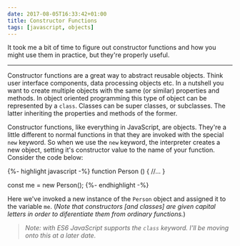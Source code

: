```yaml
---
date: 2017-08-05T16:33:42+01:00
title: Constructor Functions
tags: [javascript, objects]
---
```


It took me a bit of time to figure out constructor functions and how you might use them in practice, but they're properly useful.

---

Constructor functions are a great way to abstract reusable objects. Think user interface components, data processing objects etc. In a nutshell you want to create multiple objects with the same (or similar) properties and methods. In object oriented programming this type of object can be represented by a `class`. Classes can be super classes, or subclasses. The latter inheriting the properties and methods of the former.

Constructor functions, like everything in JavaScript, are objects. They're a little different to normal functions in that they are invoked with the special `new` keyword. So when we use the `new` keyword, the interpreter creates a new object, setting it's constructor value to the name of your function. Consider the code below:

{%- highlight javascript -%}
  function Person () {
    //...
  }

const me = new Person();
{%- endhighlight -%}

Here we've invoked a new instance of the `Person` object and assigned it to the variable `me`. (_Note that constructors [and classes] are given capital letters in order to diferentiate them from ordinary functions._)

> _Note: with ES6 JavaScript supports the `class` keyword. I'll be moving onto this at a later date._

<!-- <p data-height="480" data-theme-id="light" data-slug-hash="rzjNEP" data-default-tab="js,result" data-user="theomjones" data-embed-version="2" data-pen-title="Constructors" data-preview="true" class="codepen">See the Pen <a href="https://codepen.io/theomjones/pen/rzjNEP/">Constructors</a> by Theo (<a href="https://codepen.io/theomjones">@theomjones</a>) on <a href="https://codepen.io">CodePen</a>.</p>
<script async src="https://production-assets.codepen.io/assets/embed/ei.js"></script> -->
